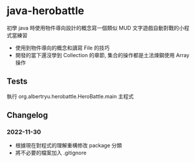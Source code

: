 # java-herobattle
初學 java 時使用物件導向設計的概念寫一個類似 MUD 文字遊戲自動對戰的小程式當練習
- 使用到物件導向的概念和讀寫 File 的技巧
- 開發的當下還沒學到 Collection 的章節, 集合的操作都是土法煉鋼使用 Array 操作

## Tests
執行 org.albertryu.herobattle.HeroBattle.main 主程式

## Changelog
### 2022-11-30
- 根據現在對程式的理解重構修改 package 分類
- 將不必要的檔案加入 .gitignore
